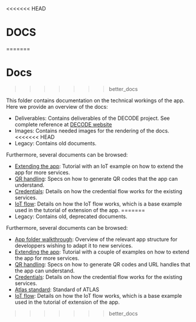 <<<<<<< HEAD
# DOCS
=======
# Docs
>>>>>>> better_docs

This folder contains documentation on the technical workings of the app. Here we provide an overview of the docs:

- Deliverables: Contains deliverables of the DECODE project. See complete reference at [DECODE website](https://decodeproject.eu/publications)
- Images: Contains needed images for the rendering of the docs.
<<<<<<< HEAD
- Legacy: Contains old documents.

Furthermore, several documents can be browsed:

- [Extending the app](./extending.md): Tutorial with an IoT example on how to extend the app for more services.
- [QR handling](./qr_handling.md): Specs on how to generate QR codes that the app can understand.
- [Credentials](./credentials.md): Details on how the credential flow works for the existing services.
- [IoT flow](./iot_flow.md): Details on how the IoT flow works, which is a base example used in the tutorial of extension of the app.
=======
- Legacy: Contains old, deprecated documents.

Furthermore, several documents can be browsed:

- [App folder walkthrough](./app_structure.md): Overview of the relevant app structure for developpers wishing to adapt it to new services.
- [Extending the app](./extending.md): Tutorial with a couple of examples on how to extend the app for more services.
- [QR handling](./qr_handling.md): Specs on how to generate QR codes and URL handles that the app can understand.
- [Credentials](./credentials.md): Details on how the credential flow works for the existing services.
- [Atlas standard](./atlas.md): Standard of ATLAS
- [IoT flow](./iot_flow.md): Details on how the IoT flow works, which is a base example used in the tutorial of extension of the app.


>>>>>>> better_docs
